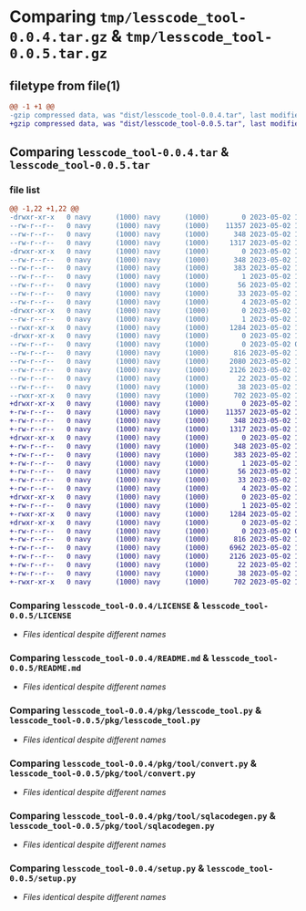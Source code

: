 # Comparing `tmp/lesscode_tool-0.0.4.tar.gz` & `tmp/lesscode_tool-0.0.5.tar.gz`

## filetype from file(1)

```diff
@@ -1 +1 @@
-gzip compressed data, was "dist/lesscode_tool-0.0.4.tar", last modified: Tue May  2 16:39:27 2023, max compression
+gzip compressed data, was "dist/lesscode_tool-0.0.5.tar", last modified: Tue May  2 17:02:02 2023, max compression
```

## Comparing `lesscode_tool-0.0.4.tar` & `lesscode_tool-0.0.5.tar`

### file list

```diff
@@ -1,22 +1,22 @@
-drwxr-xr-x   0 navy      (1000) navy      (1000)        0 2023-05-02 16:39:27.000000 lesscode_tool-0.0.4/
--rw-r--r--   0 navy      (1000) navy      (1000)    11357 2023-05-02 15:26:13.000000 lesscode_tool-0.0.4/LICENSE
--rw-r--r--   0 navy      (1000) navy      (1000)      348 2023-05-02 16:39:27.000000 lesscode_tool-0.0.4/PKG-INFO
--rw-r--r--   0 navy      (1000) navy      (1000)     1317 2023-05-02 15:26:13.000000 lesscode_tool-0.0.4/README.md
-drwxr-xr-x   0 navy      (1000) navy      (1000)        0 2023-05-02 16:39:27.000000 lesscode_tool-0.0.4/lesscode_tool.egg-info/
--rw-r--r--   0 navy      (1000) navy      (1000)      348 2023-05-02 16:39:27.000000 lesscode_tool-0.0.4/lesscode_tool.egg-info/PKG-INFO
--rw-r--r--   0 navy      (1000) navy      (1000)      383 2023-05-02 16:39:27.000000 lesscode_tool-0.0.4/lesscode_tool.egg-info/SOURCES.txt
--rw-r--r--   0 navy      (1000) navy      (1000)        1 2023-05-02 16:39:27.000000 lesscode_tool-0.0.4/lesscode_tool.egg-info/dependency_links.txt
--rw-r--r--   0 navy      (1000) navy      (1000)       56 2023-05-02 16:39:27.000000 lesscode_tool-0.0.4/lesscode_tool.egg-info/entry_points.txt
--rw-r--r--   0 navy      (1000) navy      (1000)       33 2023-05-02 16:39:27.000000 lesscode_tool-0.0.4/lesscode_tool.egg-info/requires.txt
--rw-r--r--   0 navy      (1000) navy      (1000)        4 2023-05-02 16:39:27.000000 lesscode_tool-0.0.4/lesscode_tool.egg-info/top_level.txt
-drwxr-xr-x   0 navy      (1000) navy      (1000)        0 2023-05-02 16:39:27.000000 lesscode_tool-0.0.4/pkg/
--rw-r--r--   0 navy      (1000) navy      (1000)        1 2023-05-02 16:29:46.000000 lesscode_tool-0.0.4/pkg/__init__.py
--rwxr-xr-x   0 navy      (1000) navy      (1000)     1284 2023-05-02 16:39:02.000000 lesscode_tool-0.0.4/pkg/lesscode_tool.py
-drwxr-xr-x   0 navy      (1000) navy      (1000)        0 2023-05-02 16:39:27.000000 lesscode_tool-0.0.4/pkg/tool/
--rw-r--r--   0 navy      (1000) navy      (1000)        0 2023-05-02 09:03:55.000000 lesscode_tool-0.0.4/pkg/tool/__init__.py
--rw-r--r--   0 navy      (1000) navy      (1000)      816 2023-05-02 14:41:37.000000 lesscode_tool-0.0.4/pkg/tool/convert.py
--rw-r--r--   0 navy      (1000) navy      (1000)     2080 2023-05-02 16:12:18.000000 lesscode_tool-0.0.4/pkg/tool/new.py
--rw-r--r--   0 navy      (1000) navy      (1000)     2126 2023-05-02 16:29:46.000000 lesscode_tool-0.0.4/pkg/tool/sqlacodegen.py
--rw-r--r--   0 navy      (1000) navy      (1000)       22 2023-05-02 16:39:02.000000 lesscode_tool-0.0.4/pkg/version.py
--rw-r--r--   0 navy      (1000) navy      (1000)       38 2023-05-02 16:39:27.000000 lesscode_tool-0.0.4/setup.cfg
--rwxr-xr-x   0 navy      (1000) navy      (1000)      702 2023-05-02 15:19:52.000000 lesscode_tool-0.0.4/setup.py
+drwxr-xr-x   0 navy      (1000) navy      (1000)        0 2023-05-02 17:02:02.000000 lesscode_tool-0.0.5/
+-rw-r--r--   0 navy      (1000) navy      (1000)    11357 2023-05-02 15:26:13.000000 lesscode_tool-0.0.5/LICENSE
+-rw-r--r--   0 navy      (1000) navy      (1000)      348 2023-05-02 17:02:02.000000 lesscode_tool-0.0.5/PKG-INFO
+-rw-r--r--   0 navy      (1000) navy      (1000)     1317 2023-05-02 15:26:13.000000 lesscode_tool-0.0.5/README.md
+drwxr-xr-x   0 navy      (1000) navy      (1000)        0 2023-05-02 17:02:02.000000 lesscode_tool-0.0.5/lesscode_tool.egg-info/
+-rw-r--r--   0 navy      (1000) navy      (1000)      348 2023-05-02 17:02:02.000000 lesscode_tool-0.0.5/lesscode_tool.egg-info/PKG-INFO
+-rw-r--r--   0 navy      (1000) navy      (1000)      383 2023-05-02 17:02:02.000000 lesscode_tool-0.0.5/lesscode_tool.egg-info/SOURCES.txt
+-rw-r--r--   0 navy      (1000) navy      (1000)        1 2023-05-02 17:02:02.000000 lesscode_tool-0.0.5/lesscode_tool.egg-info/dependency_links.txt
+-rw-r--r--   0 navy      (1000) navy      (1000)       56 2023-05-02 17:02:02.000000 lesscode_tool-0.0.5/lesscode_tool.egg-info/entry_points.txt
+-rw-r--r--   0 navy      (1000) navy      (1000)       33 2023-05-02 17:02:02.000000 lesscode_tool-0.0.5/lesscode_tool.egg-info/requires.txt
+-rw-r--r--   0 navy      (1000) navy      (1000)        4 2023-05-02 17:02:02.000000 lesscode_tool-0.0.5/lesscode_tool.egg-info/top_level.txt
+drwxr-xr-x   0 navy      (1000) navy      (1000)        0 2023-05-02 17:02:02.000000 lesscode_tool-0.0.5/pkg/
+-rw-r--r--   0 navy      (1000) navy      (1000)        1 2023-05-02 16:29:46.000000 lesscode_tool-0.0.5/pkg/__init__.py
+-rwxr-xr-x   0 navy      (1000) navy      (1000)     1284 2023-05-02 16:39:02.000000 lesscode_tool-0.0.5/pkg/lesscode_tool.py
+drwxr-xr-x   0 navy      (1000) navy      (1000)        0 2023-05-02 17:02:02.000000 lesscode_tool-0.0.5/pkg/tool/
+-rw-r--r--   0 navy      (1000) navy      (1000)        0 2023-05-02 09:03:55.000000 lesscode_tool-0.0.5/pkg/tool/__init__.py
+-rw-r--r--   0 navy      (1000) navy      (1000)      816 2023-05-02 14:41:37.000000 lesscode_tool-0.0.5/pkg/tool/convert.py
+-rw-r--r--   0 navy      (1000) navy      (1000)     6962 2023-05-02 17:01:35.000000 lesscode_tool-0.0.5/pkg/tool/new.py
+-rw-r--r--   0 navy      (1000) navy      (1000)     2126 2023-05-02 16:29:46.000000 lesscode_tool-0.0.5/pkg/tool/sqlacodegen.py
+-rw-r--r--   0 navy      (1000) navy      (1000)       22 2023-05-02 16:43:14.000000 lesscode_tool-0.0.5/pkg/version.py
+-rw-r--r--   0 navy      (1000) navy      (1000)       38 2023-05-02 17:02:02.000000 lesscode_tool-0.0.5/setup.cfg
+-rwxr-xr-x   0 navy      (1000) navy      (1000)      702 2023-05-02 16:52:06.000000 lesscode_tool-0.0.5/setup.py
```

### Comparing `lesscode_tool-0.0.4/LICENSE` & `lesscode_tool-0.0.5/LICENSE`

 * *Files identical despite different names*

### Comparing `lesscode_tool-0.0.4/README.md` & `lesscode_tool-0.0.5/README.md`

 * *Files identical despite different names*

### Comparing `lesscode_tool-0.0.4/pkg/lesscode_tool.py` & `lesscode_tool-0.0.5/pkg/lesscode_tool.py`

 * *Files identical despite different names*

### Comparing `lesscode_tool-0.0.4/pkg/tool/convert.py` & `lesscode_tool-0.0.5/pkg/tool/convert.py`

 * *Files identical despite different names*

### Comparing `lesscode_tool-0.0.4/pkg/tool/sqlacodegen.py` & `lesscode_tool-0.0.5/pkg/tool/sqlacodegen.py`

 * *Files identical despite different names*

### Comparing `lesscode_tool-0.0.4/setup.py` & `lesscode_tool-0.0.5/setup.py`

 * *Files identical despite different names*

